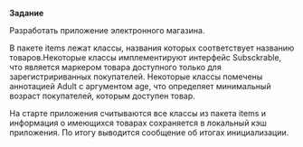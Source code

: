 **Задание**

Разработать приложение электронного магазина.

В пакете items лежат классы, названия которых соответствует названию товаров.Некоторые классы имплементируют интерфейс
Subsckrable, что является маркером товара доступного только для зарегистририванных покупателей. Некоторые классы помечены
аннотацией Adult с аргументом age, что определяет минимальный возраст покупателей, которым доступен товар.

На старте приложения считываются все классы из пакета items и информация о имеющихся товарах сохраняется в локальный кэш
приложения. По итогу выводится сообщение об итогах инициализации. 